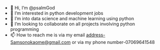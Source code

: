 - 👋 Hi, I’m @psalmGod
- 👀 I’m interested in python development jobs
- 🌱 I’m into data science and machine learning using python
- 💞️ I’m looking to collaborate on all projects involving python programming
- 📫 How to reach me is via my email address-Samsonokaome@gmail.com or via my phone number-07069641548

<!---
psalmGod/psalmGod is a ✨ special ✨ repository because its `README.md` (this file) appears on your GitHub profile.
You can click the Preview link to take a look at your changes.
--->
